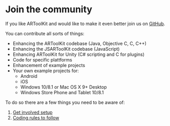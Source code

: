 # Join the community
If you like ARToolKit and would like to make it even better join us on [GitHub](https://github.com/artoolkitx/artoolkit5 "ARToolkit on GitHub").

You can contribute all sorts of things:
* Enhancing the ARToolKit codebase (Java, Objective C, C, C++)
* Enhancing the JSARToolKit codebase (JavaScript)
* Enhancing ARToolKit for Unity (C# scripting and C for plugins)
* Code for specific plattforms
* Enhancement of example projects
* Your own example projects for:
  * Android
  * iOS
  * Windows 10/8.1 or Mac OS X 9+ Desktop
  * Windows Store Phone and Tablet 10/8.1

To do so there are a few things you need to be aware of:
1. [Get involved setup][get_involved]
2. [Coding rules to follow][coding_rules]

[coding_rules]: ./3-Coding_guidelines.md
[get_involved]: ./2-Get_involved.md

